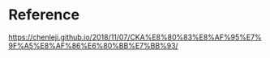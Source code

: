 

# Reference

https://chenleji.github.io/2018/11/07/CKA%E8%80%83%E8%AF%95%E7%9F%A5%E8%AF%86%E6%80%BB%E7%BB%93/
